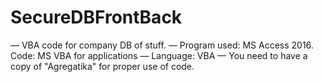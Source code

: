 # SecureDBFrontBack
— VBA code for company DB of stuff.
— Program used: MS Access 2016. Code: MS VBA for applications
— Language: VBA
— You need to have a copy of "Agregatika" for proper use of code.
